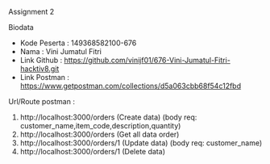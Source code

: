Assignment 2

Biodata 
- Kode Peserta : 149368582100-676
- Nama		 : Vini Jumatul Fitri
- Link Github  : https://github.com/vinijf01/676-Vini-Jumatul-Fitri-hacktiv8.git
- Link Postman : https://www.getpostman.com/collections/d5a063cbb68f54c12fbd

Url/Route postman :
1. http://localhost:3000/orders 	(Create data) 		(body req: customer_name,item_code,description,quantity)
2. http://localhost:3000/orders 	(Get all data order)
3. http://localhost:3000/orders/1	(Update data)		(body req: customer_name)
4. http://localhost:3000/orders/1	(Delete data)		
